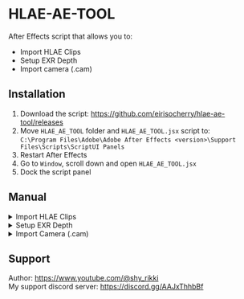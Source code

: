 # HLAE-AE-TOOL
After Effects script that allows you to:  
- Import HLAE Clips  
- Setup EXR Depth  
- Import camera (.cam)  


## Installation
1. Download the script: https://github.com/eirisocherry/hlae-ae-tool/releases  
2. Move `HLAE_AE_TOOL` folder and `HLAE_AE_TOOL.jsx` script to:  
`C:\Program Files\Adobe\Adobe After Effects <version>\Support Files\Scripts\ScriptUI Panels`  
3. Restart After Effects  
4. Go to `Window`, scroll down and open `HLAE_AE_TOOL.jsx`  
5. Dock the script panel  

## Manual

<details>
<summary> Import HLAE Clips </summary>
<br>

### Usage
1. Press the button
2. Select any clip from a take folder  
3. Done

### Logic behind the button
1. Create "HLAE Clips" ae project folder if it doesn't exist  
2. Create <cinematic_name> ae project folder and move it inside "HLAE Clips" ae project folder  
3. Get info about all the files from selected folder  
4. Import files (video, audios)  
![image](https://github.com/user-attachments/assets/89f085e5-e43f-4f87-8705-eea4413c4389)  
5. If video has one of the following names, remember its framerate  
![image](https://github.com/user-attachments/assets/cd939230-2982-40ae-b1e3-3e009d01ae88)  
6. Import image sequences  
6.1. Change image sequence framerate to framerate of the main clip  
6.2. If main clip is not found, change image sequence framerate to  
![image](https://github.com/user-attachments/assets/c439e7ce-e5bc-4053-a2c4-dc287afff014)  
7. Move all files inside <cinematic_folder> ae project folder  
8. Precompose the <cinematic_folder> ae project folder  
9. Invert layer order (so layers are placed in alphabetical order)  
10. Hide all layers except the first one at the top (to improve perfomance)  

<br>
</details>



<details>
<summary> Setup EXR Depth </summary>
<br>

### Usage
1. Select 6depthEXR sequence
2. Press the button
3. Done

### Logic behind the button
1. Add `EXtractoR` effect  
- Set `Z` channel  
- Set `Black Point` to `25000`  
- Set `White Point` to `0`  
2. Add `Levels` effect  
- Set `Clamp to Output Black` to `On`  
- Set `Clamp to Output White` to `On`  
It clamps rgb values of the depth to [0-1] range, that fixes blending mode issues  
3. Precomp 6depthEXR sequence  

<br>
</details>



<details>
<summary> Import Camera (.cam) </summary>
<br>

### Usage
1. Press the button  
2. Choose .cam file  
3. Done  

### Differences from the [official camera importer (.cam)](https://github.com/xNWP/HLAE-CamIO-To-AE/releases)  
- Automatically sets hold keyframes, so tracking stays accurate even when you use time remapping  
- No errors when running the script through window tab  
- More alerts that help to avoid mistakes  

<br>
</details>



## Support
Author: https://www.youtube.com/@shy_rikki  
My support discord server: https://discord.gg/AAJxThhbBf  
